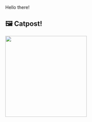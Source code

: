 Hello there!



## 🖼️ Catpost!

<sub>
    <img src="https://cdn2.thecatapi.com/images/bgr.jpg" height="256">
</sub>

